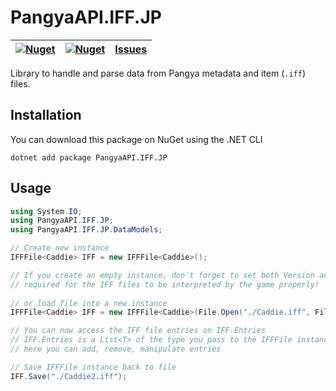 # PangyaAPI.IFF.JP

| [![Nuget](https://img.shields.io/nuget/v/PangyaAPI.IFF.JP.svg)](https://www.nuget.org/packages/PangyaAPI.IFF.JP/) | [![Nuget](https://img.shields.io/nuget/dt/PangyaAPI.IFF.JP.svg)](https://www.nuget.org/packages/PangyaAPI.IFF.JP/) | [Issues](https://github.com/pangyatools/PangLib/labels/PangyaAPI.IFF.JP) |
| ------------------------------------------------------------------------------------------------------- | -------------------------------------------------------------------------------------------------------- | ------------------------------------------------------------------- |  

Library to handle and parse data from Pangya metadata and item (`.iff`) files.

## Installation

You can download this package on NuGet using the .NET CLI

```
dotnet add package PangyaAPI.IFF.JP
```

## Usage

```cs
using System.IO;
using PangyaAPI.IFF.JP;
using PangyaAPI.IFF.JP.DataModels;

// Create new instance
IFFFile<Caddie> IFF = new IFFFile<Caddie>();

// If you create an empty instance, don't forget to set both Version and Binding properties which are
// required for the IFF files to be interpreted by the game properly!
 
// or load file into a new instance
IFFFile<Caddie> IFF = new IFFFile<Caddie>(File.Open("./Caddie.iff", FileMode.Open));

// You can now access the IFF file entries on IFF.Entries
// IFF.Entries is a List<T> of the type you pass to the IFFFile instance
// here you can add, remove, manipulate entries

// Save IFFFile instance back to file
IFF.Save("./Caddie2.iff");
```
